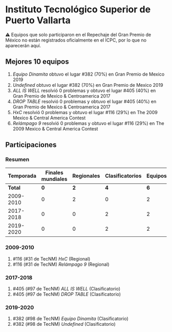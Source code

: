 # Instituto Tecnológico Superior de Puerto Vallarta

:warning: Equipos que solo participaron en el Repechaje del Gran Premio de México no están registrados oficialmente en el ICPC, por lo que no aparecerán aquí.

## Mejores 10 equipos

1. _Equipo Dinamita_ obtuvo el lugar #382 (70%) en Gran Premio de Mexico 2019
1. _Undefined_ obtuvo el lugar #382 (70%) en Gran Premio de Mexico 2019
1. _ALL IS WELL_ resolvió 0 problemas y obtuvo el lugar #405 (40%) en Gran Premio de Mexico & Centroamerica 2017
1. _DROP TABLE_ resolvió 0 problemas y obtuvo el lugar #405 (40%) en Gran Premio de Mexico & Centroamerica 2017
1. _HxC_ resolvió 0 problemas y obtuvo el lugar #116 (29%) en The 2009 Mexico & Central America Contest
1. _Relámpago 9_ resolvió 0 problemas y obtuvo el lugar #116 (29%) en The 2009 Mexico & Central America Contest

## Participaciones

### Resumen

| Temporada | Finales mundiales | Regionales | Clasificatorios | Equipos |
| --- | --- | --- | --- | --- |
| **Total** | **0** | **2** | **4** | **6** |
| 2009-2010 | 0 | 2 | 0 | 2 |
| 2017-2018 | 0 | 0 | 2 | 2 |
| 2019-2020 | 0 | 0 | 2 | 2 |

### 2009-2010

1. #116 (#31 de TecNM) _HxC_ (Regional)
1. #116 (#31 de TecNM) _Relámpago 9_ (Regional)

### 2017-2018

1. #405 (#97 de TecNM) _ALL IS WELL_ (Clasificatorio)
1. #405 (#97 de TecNM) _DROP TABLE_ (Clasificatorio)

### 2019-2020

1. #382 (#98 de TecNM) _Equipo Dinamita_ (Clasificatorio)
1. #382 (#98 de TecNM) _Undefined_ (Clasificatorio)



